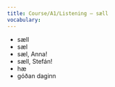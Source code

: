 ```yaml
---
title: Course/A1/Listening – sæll
vocabulary:
---
```


* sæll
* sæl
* sæl, Anna!
* sæll, Stefán!
* hæ
* góðan daginn

